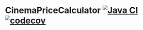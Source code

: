 # CinemaPriceCalculator [![Java CI](https://github.com/AvansInformatica-Marc/CinemaPriceCalculator/workflows/Java%20CI/badge.svg)](https://github.com/AvansInformatica-Marc/CinemaPriceCalculator/actions?query=workflow%3A%22Java+CI%22) [![codecov](https://codecov.io/gh/AvansInformatica-Marc/CinemaPriceCalculator/branch/master/graph/badge.svg)](https://codecov.io/gh/AvansInformatica-Marc/CinemaPriceCalculator)
 
